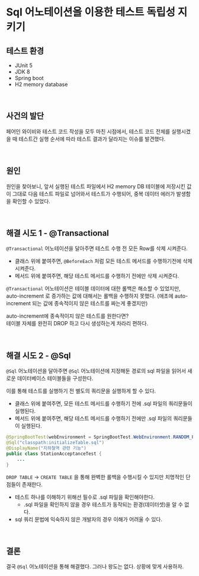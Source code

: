 # Sql 어노테이션을 이용한 테스트 독립성 지키기

## 테스트 환경
- JUnit 5
- JDK 8
- Spring boot
- H2 memory database

<br>

## 사건의 발단
페어인 와이비와 테스트 코드 작성을 모두 마친 시점에서, 
테스트 코드 전체를 실행시켰을 때 테스트간 실행 순서에 따라 테스트 결과가 달라지는 이슈를 발견했다.

<br>

## 원인
원인을 찾아보니, 앞서 실행된 테스트 파일에서 H2 memory DB 테이블에 저장시킨 값이 그대로 다음 테스트 파일로 넘어와서 테스트가 수행되어, 중복 데이터 에러가 발생함을 확인할 수 있었다.

<br>

## 해결 시도 1 - @Transactional
`@Transactional` 어노테이션을 달아주면 테스트 수행 전 모든 Row를 삭제 시켜준다.

- 클래스 위에 붙여주면, `@BeforeEach` 처럼 모든 테스트 메서드를 수행하기전에 삭제시켜준다.
- 메서드 위에 붙여주면, 해당 테스트 메서드를 수행하기 전에만 삭제 시켜준다.

`@Transactional` 어노테이션은 테이블 데이터에 대한 롤백은 해소할 수 있었지만, 
auto-increment 로 증가하는 값에 대해서는 롤백을 수행하지 못했다.
(애초에 auto-increment 되는 값에 종속적이지 않은 테스트를 짜는게 좋겠지만)

auto-increment에 종속적이지 않은 테스트를 원한다면?  
테이블 자체를 완전히 DROP 하고 다시 생성하는게 차라리 편하다.

<br>

## 해결 시도 2 - @Sql
`@Sql` 어노테이션을 달아주면 `@Sql` 어노테이션에 지정해둔 경로의 sql 파일을 읽어서 
새로운 데이터베이스 테이블들을 구성한다.

이를 통해 테스트를 실행하기 전 별도의 쿼리문을 실행하게 할 수 있다.

- 클래스 위에 붙여주면, 모든 테스트 메서드를 수행하기 전에 .sql 파일의 쿼리문들이 실행된다.
- 메서드 위에 붙여주면, 해당 테스트 메서드를 수행하기 전에만 .sql 파일의 쿼리문들이 실행된다.

```java
@SpringBootTest(webEnvironment = SpringBootTest.WebEnvironment.RANDOM_PORT)
@Sql("classpath:initializeTable.sql")
@DisplayName("지하철역 관련 기능")
public class StationAcceptanceTest {
    ...
}
```

`DROP TABLE` -> `CREATE TABLE` 을 통해 완벽한 롤백을 수행시킬 수 있지만 치명적인 단점들이 존재한다.

- 테스트 하나를 이해하기 위해선 필수로 .sql 파일을 확인해야한다.
    - .sql 파일을 확인하지 않을 경우 테스트가 동작되는 환경(데이터셋)을 알 수 없다.
- sql 쿼리 문법에 익숙하지 않은 개발자의 경우 이해가 어려울 수 있다.

<br>

## 결론
결국 `@Sql` 어노테이션을 통해 해결했다. 그러나 왕도는 없다. 상황에 맞게 사용하자.
